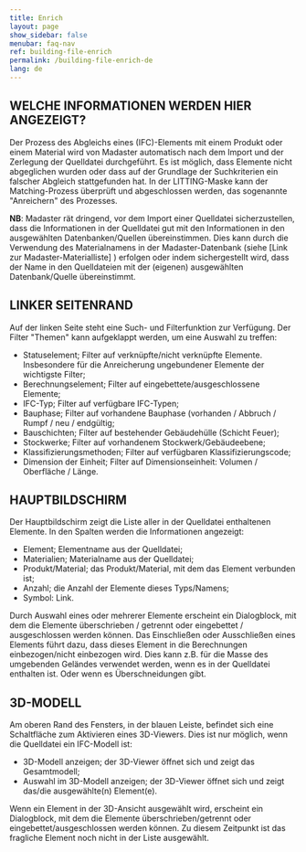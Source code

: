 ```yaml
---
title: Enrich
layout: page
show_sidebar: false
menubar: faq-nav
ref: building-file-enrich
permalink: /building-file-enrich-de
lang: de
---
```


## WELCHE INFORMATIONEN WERDEN HIER ANGEZEIGT?
Der Prozess des Abgleichs eines (IFC)-Elements mit einem Produkt oder einem Material wird von Madaster automatisch nach dem Import und der Zerlegung der Quelldatei durchgeführt. Es ist möglich, dass Elemente nicht abgeglichen wurden oder dass auf der Grundlage der Suchkriterien ein falscher Abgleich stattgefunden hat. In der LITTING-Maske kann der Matching-Prozess überprüft und abgeschlossen werden, das sogenannte "Anreichern" des Prozesses.

**NB**: Madaster rät dringend, vor dem Import einer Quelldatei sicherzustellen, dass die Informationen in der Quelldatei gut mit den Informationen in den ausgewählten Datenbanken/Quellen übereinstimmen. Dies kann durch die Verwendung des Materialnamens in der Madaster-Datenbank (siehe [Link zur Madaster-Materialliste] ) erfolgen oder indem sichergestellt wird, dass der Name in den Quelldateien mit der (eigenen) ausgewählten Datenbank/Quelle übereinstimmt.

## LINKER SEITENRAND
Auf der linken Seite steht eine Such- und Filterfunktion zur Verfügung. Der Filter "Themen" kann aufgeklappt werden, um eine Auswahl zu treffen:

- Statuselement; Filter auf verknüpfte/nicht verknüpfte Elemente. Insbesondere für die Anreicherung ungebundener Elemente der wichtigste Filter;
- Berechnungselement; Filter auf eingebettete/ausgeschlossene Elemente;
- IFC-Typ; Filter auf verfügbare IFC-Typen;
- Bauphase; Filter auf vorhandene Bauphase (vorhanden / Abbruch / Rumpf / neu / endgültig;
- Bauschichten; Filter auf bestehender Gebäudehülle (Schicht Feuer);
- Stockwerke; Filter auf vorhandenem Stockwerk/Gebäudeebene;
- Klassifizierungsmethoden; Filter auf verfügbaren Klassifizierungscode;
- Dimension der Einheit; Filter auf Dimensionseinheit: Volumen / Oberfläche / Länge.

## HAUPTBILDSCHIRM
Der Hauptbildschirm zeigt die Liste aller in der Quelldatei enthaltenen Elemente. In den Spalten werden die Informationen angezeigt:

- Element; Elementname aus der Quelldatei;
- Materialien; Materialname aus der Quelldatei;
- Produkt/Material; das Produkt/Material, mit dem das Element verbunden ist;
- Anzahl; die Anzahl der Elemente dieses Typs/Namens;
- Symbol: Link.

Durch Auswahl eines oder mehrerer Elemente erscheint ein Dialogblock, mit dem die Elemente überschrieben / getrennt oder eingebettet / ausgeschlossen werden können. Das Einschließen oder Ausschließen eines Elements führt dazu, dass dieses Element in die Berechnungen einbezogen/nicht einbezogen wird. Dies kann z.B. für die Masse des umgebenden Geländes verwendet werden, wenn es in der Quelldatei enthalten ist. Oder wenn es Überschneidungen gibt.

## 3D-MODELL
Am oberen Rand des Fensters, in der blauen Leiste, befindet sich eine Schaltfläche zum Aktivieren eines 3D-Viewers. Dies ist nur möglich, wenn die Quelldatei ein IFC-Modell ist:

- 3D-Modell anzeigen; der 3D-Viewer öffnet sich und zeigt das Gesamtmodell;
- Auswahl im 3D-Modell anzeigen; der 3D-Viewer öffnet sich und zeigt das/die ausgewählte(n) Element(e).

Wenn ein Element in der 3D-Ansicht ausgewählt wird, erscheint ein Dialogblock, mit dem die Elemente überschrieben/getrennt oder eingebettet/ausgeschlossen werden können. Zu diesem Zeitpunkt ist das fragliche Element noch nicht in der Liste ausgewählt.
